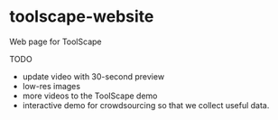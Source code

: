 toolscape-website
=================

Web page for ToolScape

TODO
- update video with 30-second preview
- low-res images
- more videos to the ToolScape demo
- interactive demo for crowdsourcing so that we collect useful data.
